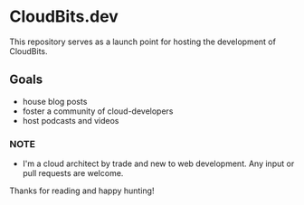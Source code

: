 # CloudBits.dev
This repository serves as a launch point for hosting the development of CloudBits.

## Goals
- house blog posts
- foster a community of cloud-developers
- host podcasts and videos

### NOTE
- I'm a cloud architect  by trade and new to web development. Any input or pull requests are welcome.



Thanks for reading and happy hunting!